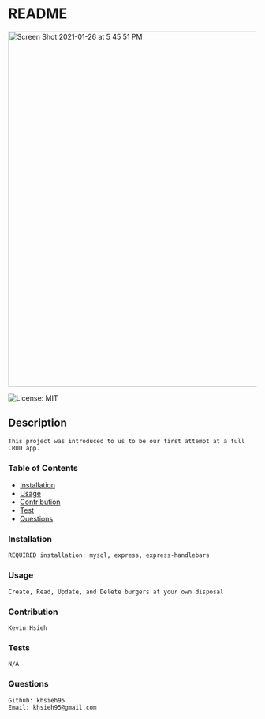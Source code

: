 # README

<img width="720" alt="Screen Shot 2021-01-26 at 5 45 51 PM" src="https://user-images.githubusercontent.com/74025123/105930374-6a9df200-5ffe-11eb-9658-0aac58a43013.png">

![License: MIT](https://img.shields.io/badge/License-MIT-green.svg)

## Description

    This project was introduced to us to be our first attempt at a full CRUD app.

### Table of Contents

- [Installation](#installation)
- [Usage](#usage)
- [Contribution](#contribution)
- [Test](#tests)
- [Questions](#questions)

### Installation

    REQUIRED installation: mysql, express, express-handlebars

### Usage

    Create, Read, Update, and Delete burgers at your own disposal

### Contribution

    Kevin Hsieh

### Tests

    N/A

### Questions

    Github: khsieh95
    Email: khsieh95@gmail.com
